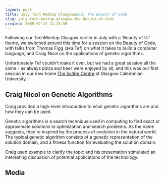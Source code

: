 ```yaml
---
layout: post
title: July Tech Meetup Glasgow&#58; The Beauty of Code
slug: july-tech-meetup-glasgow-the-beauty-of-code
created: 2009-07-17 11:37:59
---
```


Following our TechMeetup Glasgow earlier in July with a 'Beauty of UI' theme, we switched around this time for a session on the Beauty of Code, with talks from Thomas Figg (aka Tef) on what it takes to build a computer language, and Craig Nicol on the applications of genetic algorithms.

Unfortunately Tef couldn't make it over, but we had a great session all the same - as always pizza and beer were enjoyed by all, and this was our first session in our new home <a title="Google Map of The Saltire Centre" href="http://maps.google.co.uk/maps?f=q&source=s_q&hl=en&geocode=&q=the+saltire+centre,+glasgow&sll=53.800651,-4.064941&sspn=20.068519,57.084961&ie=UTF8&ll=55.874131,-4.266043&spn=0.018539,0.055747&z=15&iwloc=A">The Saltire Centre</a> at Glasgow Caledonian University.
<h2>Craig Nicol on Genetic Algorithms</h2>
Craig provided a high-level introduction to what genetic algorithms are and how they can be used.

Genetic algorithms is a search technique used in computing to find exact or <span class="mw-redirect">approximate</span> solutions to optimization and search problems. As the name suggests, they're inspired by the process of evolution in the natural world.  The typical genetic algorithm consists of a genetic representation of the solution domain, and a fitness function for evaluating the solution domain.

Craig used example to clarify the topic and his presentation stimulated an interesting discussion of potential applications of the technology.
<h2>Media</h2>
<object classid="clsid:d27cdb6e-ae6d-11cf-96b8-444553540000" width="400" height="225" codebase="http://download.macromedia.com/pub/shockwave/cabs/flash/swflash.cab#version=6,0,40,0"><param name="src" value="http://vimeo.com/moogaloop.swf?clip_id=5428369&amp;server=vimeo.com&amp;show_title=1&amp;show_byline=1&amp;show_portrait=0&amp;color=&amp;fullscreen=1" /><embed type="application/x-shockwave-flash" width="400" height="225" src="http://vimeo.com/moogaloop.swf?clip_id=5428369&amp;server=vimeo.com&amp;show_title=1&amp;show_byline=1&amp;show_portrait=0&amp;color=&amp;fullscreen=1"></embed></object>